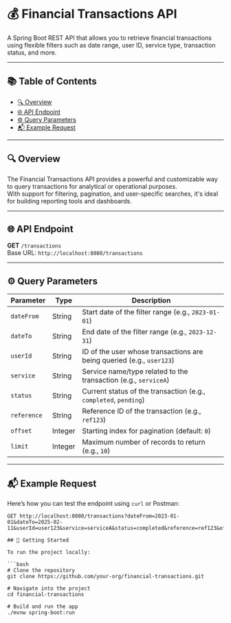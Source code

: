 # 💰 Financial Transactions API

A Spring Boot REST API that allows you to retrieve financial transactions using flexible filters such as date range, user ID, service type, transaction status, and more.

---

## 📚 Table of Contents

- [🔍 Overview](#-overview)  
- [🌐 API Endpoint](#-api-endpoint)  
- [⚙️ Query Parameters](#️-query-parameters)  
- [📬 Example Request](#-example-request)

---

## 🔍 Overview

The Financial Transactions API provides a powerful and customizable way to query transactions for analytical or operational purposes.  
With support for filtering, pagination, and user-specific searches, it's ideal for building reporting tools and dashboards.

---

## 🌐 API Endpoint

**GET** `/transactions`  
Base URL: `http://localhost:8080/transactions`

---

## ⚙️ Query Parameters

| Parameter   | Type    | Description                                                                 |
|-------------|---------|-----------------------------------------------------------------------------|
| `dateFrom`  | String  | Start date of the filter range (e.g., `2023-01-01`)                         |
| `dateTo`    | String  | End date of the filter range (e.g., `2023-12-31`)                           |
| `userId`    | String  | ID of the user whose transactions are being queried (e.g., `user123`)       |
| `service`   | String  | Service name/type related to the transaction (e.g., `serviceA`)             |
| `status`    | String  | Current status of the transaction (e.g., `completed`, `pending`)            |
| `reference` | String  | Reference ID of the transaction (e.g., `ref123`)                            |
| `offset`    | Integer | Starting index for pagination (default: `0`)                                |
| `limit`     | Integer | Maximum number of records to return (e.g., `10`)                            |

---

## 📬 Example Request

Here’s how you can test the endpoint using `curl` or Postman:

```http
GET http://localhost:8080/transactions?dateFrom=2023-01-01&dateTo=2025-02-11&userId=user123&service=serviceA&status=completed&reference=ref123&offset=0&limit=10

## 🚀 Getting Started

To run the project locally:

```bash
# Clone the repository
git clone https://github.com/your-org/financial-transactions.git

# Navigate into the project
cd financial-transactions

# Build and run the app
./mvnw spring-boot:run